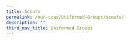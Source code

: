 ```yaml
---
title: Scouts
permalink: /our-ccas/Uniformed-Groups/scouts/
description: ""
third_nav_title: Uniformed Groups
---
```

